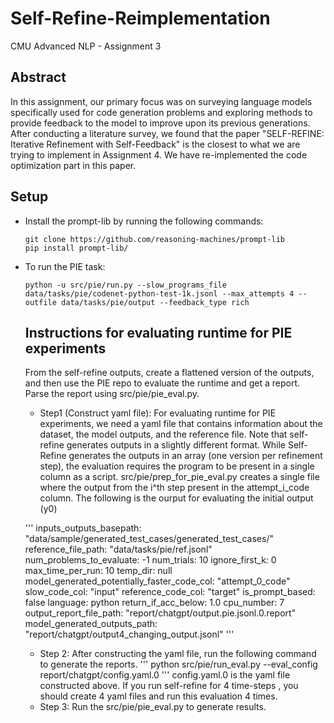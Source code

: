 # Self-Refine-Reimplementation
CMU Advanced NLP - Assignment 3

## Abstract
In this assignment, our primary focus was on surveying language models specifically used for code generation problems and exploring methods to provide feedback to the model to improve upon its previous generations. After conducting a literature survey, we found that the paper "SELF-REFINE: Iterative Refinement with Self-Feedback" is the closest to what we are trying to implement in Assignment 4. We have re-implemented the code optimization part in this paper.

## Setup
- Install the prompt-lib by running the following commands:
  ```
  git clone https://github.com/reasoning-machines/prompt-lib
  pip install prompt-lib/
   ```
- To run the PIE task:
  ```
  python -u src/pie/run.py --slow_programs_file data/tasks/pie/codenet-python-test-1k.jsonl --max_attempts 4 --outfile data/tasks/pie/output --feedback_type rich
  ```

  ## Instructions for evaluating runtime for PIE experiments
  From the self-refine outputs, create a flattened version of the outputs, and then use the PIE repo to evaluate the runtime and get a report. Parse the report using src/pie/pie_eval.py.

  - Step1 (Construct yaml file): For evaluating runtime for PIE experiments, we need a yaml file that contains information about the dataset, the model outputs, and the reference file. Note that self-refine generates outputs in a slightly different format. While Self-Refine generates the outputs in an array (one version per refinement step), the evaluation requires the program to be present in a single column as a script.  src/pie/prep_for_pie_eval.py creates a single file where the output from the i^th step present in the attempt_i_code column. The following is the ourput for evaluating the initial output (y0)

  '''
inputs_outputs_basepath: "data/sample/generated_test_cases/generated_test_cases/"
reference_file_path: "data/tasks/pie/ref.jsonl"
num_problems_to_evaluate: -1
num_trials: 10
ignore_first_k: 0
max_time_per_run: 10
temp_dir: null
model_generated_potentially_faster_code_col: "attempt_0_code"
slow_code_col: "input"
reference_code_col: "target"
is_prompt_based: false
language: python
return_if_acc_below: 1.0
cpu_number: 7
output_report_file_path: "report/chatgpt/output.pie.jsonl.0.report"
model_generated_outputs_path: "report/chatgpt/output4_changing_output.jsonl"
  '''
  - Step 2: After constructing the yaml file, run the following command to generate the reports.
    '''
    python src/pie/run_eval.py --eval_config report/chatgpt/config.yaml.0
    '''
    config.yaml.0 is the yaml file constructed above. If you run self-refine for 4 time-steps , you should create 4 yaml files and run this evaluation 4 times.
  - Step 3: Run the src/pie/pie_eval.py to generate results.
